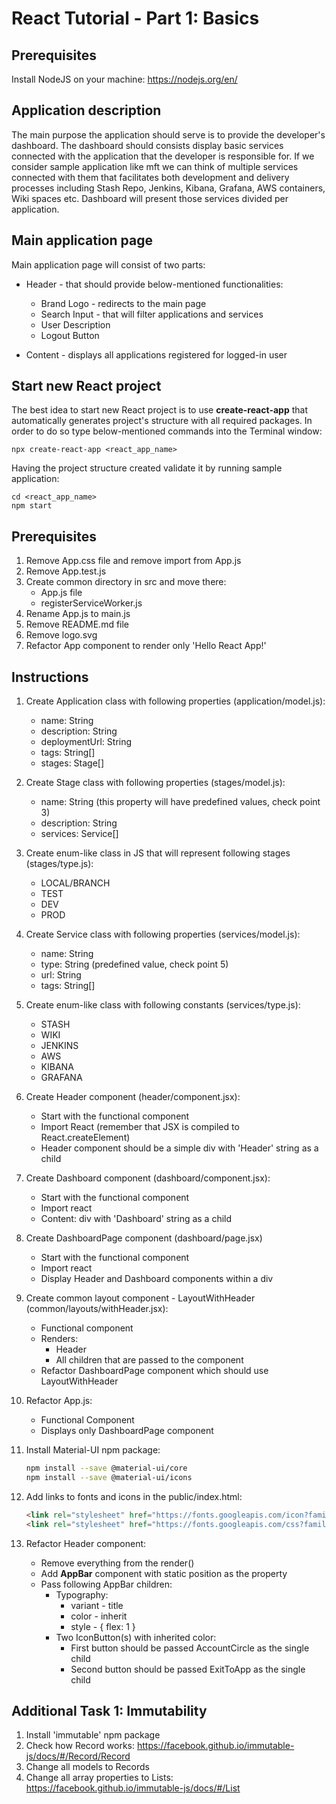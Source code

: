 # React Tutorial - Part 1: Basics

## Prerequisites

Install NodeJS on your machine: https://nodejs.org/en/

## Application description

The main purpose the application should serve is to provide the developer's dashboard. The dashboard should consists display
basic services connected with the application that the developer is responsible for. If we consider sample application like mft
we can think of multiple services connected with them that facilitates both development and delivery processes including
Stash Repo, Jenkins, Kibana, Grafana, AWS containers, Wiki spaces etc. Dashboard will present those services divided per 
application.

## Main application page

Main application page will consist of two parts:

- Header - that should provide below-mentioned functionalities:
  
  - Brand Logo - redirects to the main page
  - Search Input - that will filter applications and services
  - User Description
  - Logout Button
  
- Content - displays all applications registered for logged-in user

## Start new React project

The best idea to start new React project is to use **create-react-app** that automatically generates project's structure with all required packages. In order to do so type below-mentioned commands into the Terminal window:

```$
npx create-react-app <react_app_name>
```

Having the project structure created validate it by running sample application:

```$
cd <react_app_name>
npm start
```

## Prerequisites

1. Remove App.css file and remove import from App.js
2. Remove App.test.js
3. Create common directory in src and move there:
    - App.js file
    - registerServiceWorker.js 
4. Rename App.js to main.js
5. Remove README.md file
6. Remove logo.svg
7. Refactor App component to render only 'Hello React App!'

## Instructions

1. Create Application class with following properties (application/model.js):
    - name: String
    - description: String
    - deploymentUrl: String
    - tags: String[]
    - stages: Stage[]
2. Create Stage class with following properties (stages/model.js):
    - name: String (this property will have predefined values, check point 3)
    - description: String
    - services: Service[]
3. Create enum-like class in JS that will represent following stages (stages/type.js):
    - LOCAL/BRANCH
    - TEST
    - DEV
    - PROD
4. Create Service class with following properties (services/model.js):
    - name: String
    - type: String (predefined value, check point 5)
    - url: String
    - tags: String[]
5. Create enum-like class with following constants (services/type.js):
    - STASH
    - WIKI
    - JENKINS
    - AWS
    - KIBANA
    - GRAFANA
6. Create Header component (header/component.jsx):
    - Start with the functional component
    - Import React (remember that JSX is compiled to React.createElement)
    - Header component should be a simple div with 'Header' string as a child
7. Create Dashboard component (dashboard/component.jsx):
    - Start with the functional component
    - Import react
    - Content: div with 'Dashboard' string as a child
8. Create DashboardPage component (dashboard/page.jsx)
    - Start with the functional component
    - Import react
    - Display Header and Dashboard components within a div
9. Create common layout component - LayoutWithHeader (common/layouts/withHeader.jsx):
    - Functional component
    - Renders:
        - Header
        - All children that are passed to the component
    - Refactor DashboardPage component which should use LayoutWithHeader
10. Refactor App.js:
    - Functional Component
    - Displays only DashboardPage component
        
11. Install Material-UI npm package:

    ```bash
    npm install --save @material-ui/core
    npm install --save @material-ui/icons
    ```

12. Add links to fonts and icons in the public/index.html:

    ```html
    <link rel="stylesheet" href="https://fonts.googleapis.com/icon?family=Material+Icons">
    <link rel="stylesheet" href="https://fonts.googleapis.com/css?family=Roboto:300,400,500">
    ```

13. Refactor Header component:
    - Remove everything from the render()
    - Add **AppBar** component with static position as the property
    - Pass following AppBar children:
        - Typography:
            - variant - title
            - color - inherit
            - style - { flex: 1 }
        - Two IconButton(s) with inherited color:
            - First button should be passed AccountCircle as the single child
            - Second button should be passed ExitToApp as the single child

## Additional Task 1: Immutability

1. Install 'immutable' npm package
2. Check how Record works: https://facebook.github.io/immutable-js/docs/#/Record/Record
3. Change all models to Records
4. Change all array properties to Lists: https://facebook.github.io/immutable-js/docs/#/List


